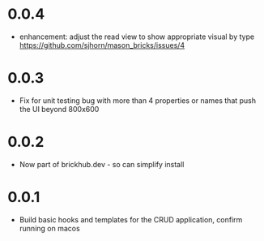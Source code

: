 # 0.0.4

- enhancement: adjust the read view to show appropriate visual by type https://github.com/sjhorn/mason_bricks/issues/4 
# 0.0.3

- Fix for unit testing bug with more than 4 properties or names that push the UI beyond 800x600

# 0.0.2

- Now part of brickhub.dev - so can simplify install

# 0.0.1

- Build basic hooks and templates for the CRUD application, confirm running on macos
